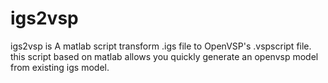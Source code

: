 # igs2vsp
igs2vsp is A matlab script transform .igs file to OpenVSP's .vspscript file.
this script based on matlab allows you quickly generate an openvsp model from existing igs model.
